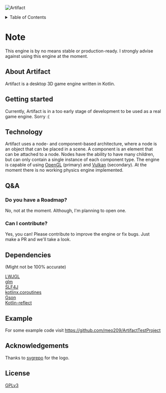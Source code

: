 ![Artifact](https://socialify.git.ci/meo209/Artifact/image?description=1&font=Inter&language=1&name=1&pattern=Circuit%20Board&theme=Dark)
<details>
    <summary>Table of Contents</summary>
        <ol>
        <li>
            <a href="#about-artifact">About Artifact</a>
        </li>
        <li>
            <a href="#technology">Technology</a>
        </li>
        <li>
            <a href="#dependencies">Dependencies</a>
        </li>
        <li>
            <a href="#acknowledgements">Acknowledgements</a>
        </li>
    </ol>
</details>

# Note
This engine is by no means stable or production-ready.
I strongly advise against using this engine at the moment.

## About Artifact
Artifact is a desktop 3D game engine written in Kotlin.

## Getting started
Currently, Artifact is in a too early stage of development to be used as a real game engine.
Sorry :(

## Technology

Artifact uses a node- and component-based architecture, where a node is an object that can be placed in a scene.
A component is an element that can be attached to a node.
Nodes have the ability to have many children, but can only contain a single instance of each component type.
The engine is capable of using [OpenGL](https://www.opengl.org/) (primary) and [Vulkan](https://www.vulkan.org/) (secondary).
At the moment there is no working physics engine implemented.

## Q&A

### Do you have a Roadmap?
No, not at the moment. Although, I'm planning to open one.

### Can I contribute?
Yes, you can! Please contribute to improve the engine or fix bugs. Just make a PR and we'll take a look.

## Dependencies
(Might not be 100% accurate)
<br>

[LWJGL](https://www.lwjgl.org/)
<br>
[glm](https://github.com/kotlin-graphics/glm)
<br>
[SLF4J](https://www.slf4j.org/)
<br>
[kotlinx.coroutines](https://github.com/Kotlin/kotlinx.coroutines)
<br>
[Gson](https://github.com/google/gson)
<br>
[Kotlin-reflect](https://kotlinlang.org/docs/reflection.html)


## Example
For some example code visit https://github.com/meo209/ArtifactTestProject

## Acknowledgements
Thanks to [svgrepo](https://www.svgrepo.com/svg/113419/lightning) for the logo.

## License
[GPLv3](https://www.gnu.org/licenses/gpl-3.0.html)